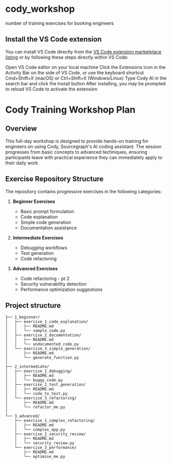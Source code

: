 # cody_workshop
number of training exercises for booking engineers


## Install the VS Code extension
You can install VS Code directly from the [VS Code extension marketplace listing](https://marketplace.visualstudio.com/items?itemName=sourcegraph.cody-ai) or by following these steps directly within VS Code:

Open VS Code editor on your local machine
Click the Extensions icon in the Activity Bar on the side of VS Code, or use the keyboard shortcut Cmd+Shift+X (macOS) or Ctrl+Shift+X (Windows/Linux)
Type Cody AI in the search bar and click the Install button
After installing, you may be prompted to reload VS Code to activate the extension

# Cody Training Workshop Plan

## Overview
This full-day workshop is designed to provide hands-on training for engineers on using Cody, Sourcegraph's AI coding assistant. The session progresses from basic concepts to advanced techniques, ensuring participants leave with practical experience they can immediately apply to their daily work.

## Exercise Repository Structure

The repository contains progressive exercises in the following categories:

1. **Beginner Exercises**
   - Basic prompt formulation
   - Code explanation
   - Simple code generation
   - Documentation assistance

2. **Intermediate Exercises**
   - Debugging workflows
   - Test generation
   - Code refactoring

3. **Advanced Exercises**
   - Code refactoring - pt 2
   - Security vulnerability detection
   - Performance optimization suggestions


## Project structure
```
├── 1_beginner/
│   ├── exercise_1_code_explanation/
│   │   ├── README.md
│   │   └── sample_code.py
│   ├── exercise_2_documentation/
│   │   ├── README.md
│   │   └── undocumented_code.py
│   └── exercise_3_simple_generation/
│       ├── README.md
│       └── generate_function.py
│
├── 2_intermediate/
│   ├── exercise_1_debugging/
│   │   ├── README.md
│   │   └── buggy_code.py
│   ├── exercise_2_test_generation/
│   │   ├── README.md
│   │   └── code_to_test.py
│   └── exercise_3_refactoring/
│       ├── README.md
│       └── refactor_me.py
│
└── 3_advanced/
    ├── exercise_1_complex_refactoring/
    │   ├── README.md
    │   └── complex_app.py
    ├── exercise_2_security_review/
    │   ├── README.md
    │   └── security_review.py
    └── exercise_3_performance/
        ├── README.md
        └── optimise_me.py
```

